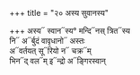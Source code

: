 +++
title = "२० अस्य सुवानस्य"

+++
अस्य᳓ स्वान᳓स्य° मन्दि᳓नस् त्रित᳓स्य  
नि᳓ अ᳓र्बुदं वावृधानो᳓ अस्तः  
अ᳓वर्तयत् सू᳓रियो न᳓ चक्र᳓म्  
भिन᳓द् वल᳓म् इ᳓न्द्रो अ᳓ङ्गिरस्वान्